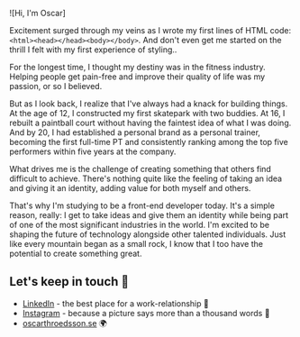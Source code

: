 ![Hi, I'm Oscar]

Excitement surged through my veins as I wrote my first lines of HTML code: `<html><head></head><body></body>`. And don't even get me started on the thrill I felt with my first experience of styling..

For the longest time, I thought my destiny was in the fitness industry. Helping people get pain-free and improve their quality of life was my passion, or so I believed.

But as I look back, I realize that I've always had a knack for building things. At the age of 12, I constructed my first skatepark with two buddies. At 16, I rebuilt a paintball court without having the faintest idea of what I was doing. And by 20, I had established a personal brand as a personal trainer, becoming the first full-time PT and consistently ranking among the top five performers within five years at the company.

What drives me is the challenge of creating something that others find difficult to achieve. There's nothing quite like the feeling of taking an idea and giving it an identity, adding value for both myself and others.

That's why I'm studying to be a front-end developer today. It's a simple reason, really: I get to take ideas and give them an identity while being part of one of the most significant industries in the world. I'm excited to be shaping the future of technology alongside other talented individuals. Just like every mountain began as a small rock, I know that I too have the potential to create something great.

## Let's keep in touch 🙌

- [LinkedIn](https://www.linkedin.com/in/oscarthroedsson/) - the best place for a work-relationship 🤝
- [Instagram](https://www.instagram.com/oscarthroedsson/) - because a picture says more than a thousand words 📸
- [oscarthroedsson.se](https://oscarthroedsson.se) 🌍
